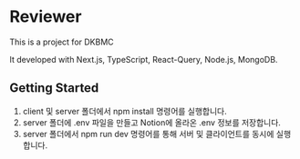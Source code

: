 # Reviewer

This is a project for DKBMC

It developed with Next.js, TypeScript, React-Query, Node.js, MongoDB.

## Getting Started

1. client 및 server 폴더에서 npm install 명령어를 실행합니다.
2. server 폴더에 .env 파일을 만들고 Notion에 올라온 .env 정보를 저장합니다.
3. server 폴더에서 npm run dev 명령어를 통해 서버 및 클라이언트를 동시에 실행합니다.
